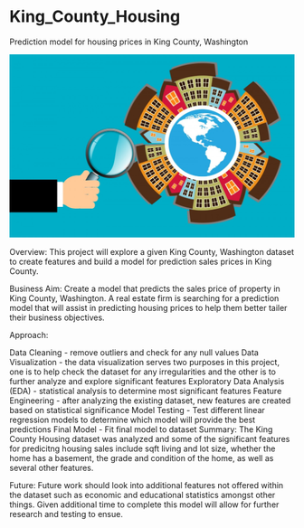 # King_County_Housing
Prediction model for housing prices in King County, Washington

![alt text](https://github.com/SWelbeck/King_County_Housing/blob/master/housing_image.jpg?raw=true)

Overview: This project will explore a given King County, Washington dataset to create features and build a model for prediction sales prices in King County.

Business Aim: Create a model that predicts the sales price of property in King County, Washington. A real estate firm is searching for a prediction model that will assist in predicting housing prices to help them better tailer their business objectives.

Approach:

Data Cleaning - remove outliers and check for any null values
Data Visualization - the data visualization serves two purposes in this project, one is to help check the dataset for any irregularities and the other is to further analyze and explore significant features
Exploratory Data Analysis (EDA) - statistical analysis to determine most significant features
Feature Engineering - after analyzing the existing dataset, new features are created based on statistical significance
Model Testing - Test different linear regression models to determine which model will provide the best predictions
Final Model - Fit final model to dataset
Summary: The King County Housing dataset was analyzed and some of the significant features for predicitng housing sales include sqft living and lot size, whether the home has a basement, the grade and condition of the home, as well as several other features.

Future: Future work should look into additional features not offered within the dataset such as economic and educational statistics amongst other things. Given additional time to complete this model will allow for further research and testing to ensue.
